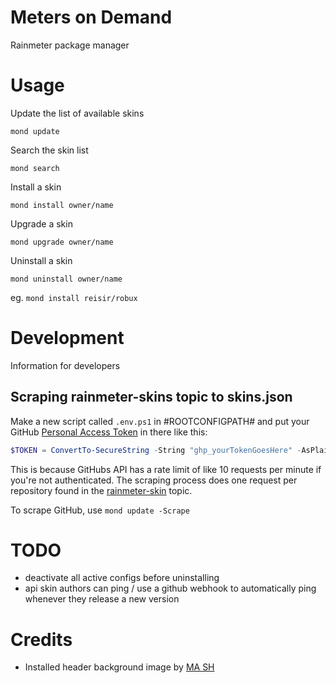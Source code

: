 # Meters on Demand

Rainmeter package manager

# Usage

Update the list of available skins

```
mond update
```

Search the skin list

```
mond search
```

Install a skin

```
mond install owner/name
```

Upgrade a skin

```
mond upgrade owner/name
```

Uninstall a skin

```
mond uninstall owner/name
```

eg. `mond install reisir/robux`

# Development

Information for developers

## Scraping rainmeter-skins topic to skins.json

Make a new script called `.env.ps1` in #ROOTCONFIGPATH# and put your GitHub [Personal Access Token](https://github.com/settings/tokens) in there like this:

```ps1
$TOKEN = ConvertTo-SecureString -String "ghp_yourTokenGoesHere" -AsPlainText -Force
```

This is because GitHubs API has a rate limit of like 10 requests per minute if you're not authenticated. The scraping process does one request per repository found in the [rainmeter-skin](https://github.com/topics/rainmeter-skin) topic.

To scrape GitHub, use `mond update -Scrape`

# TODO

- deactivate all active configs before uninstalling
- api skin authors can ping / use a github webhook to automatically ping whenever they release a new version

# Credits

- Installed header background image by [MA SH](https://www.artstation.com/artwork/L36yml)
